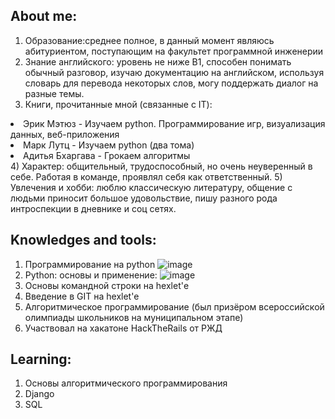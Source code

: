## About me:
1) Образование:среднее полное, в данный момент являюсь абитуриентом, поступающим на факультет программной инженерии
2) Знание английского: уровень не ниже B1, способен понимать обычный разговор, изучаю документацию на английском, используя словарь для перевода некоторых слов, могу поддержать диалог на разные темы.
3) Книги, прочитанные мной (связанные с IT):
<li>Эрик Мэтюз - Изучаем python. Программирование игр, визуализация данных, веб-приложения</li>
<li>Марк Лутц - Изучаем python (два тома)</li>
<li>Адитья Бхаргава - Грокаем алгоритмы</li>
4) Характер: общительный, трудоспособный, но очень неуверенный в себе. Работая в команде, проявлял себя как ответственный.
5) Увлечения и хобби: люблю классическую литературу, общение с людьми приносит большое удовольствие, пишу разного рода интроспекции в дневнике и соц сетях.



## Knowledges and tools:
1) Программирование на python
![image](https://user-images.githubusercontent.com/109024156/180630831-35049347-aff3-43c5-a76f-2e8691814aa7.png)
2) Python: основы и применение:
![image](https://user-images.githubusercontent.com/109024156/180630855-467ca51e-c25b-4a63-94a8-d0989dc2bb33.png)
3) Основы командной строки на hexlet'е
4) Введение в GIT на hexlet'е
5) Алгоритмическое программирование (был призёром всероссийской олимпиады школьников на муниципальном этапе)
6) Участвовал на хакатоне HackTheRails от РЖД

## Learning:
1) Основы алгоритмического программирования
2) Django
3) SQL
